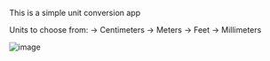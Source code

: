 This is a simple unit conversion app

Units to choose from:
  -> Centimeters
  -> Meters
  -> Feet
  -> Millimeters
  

![image](https://github.com/user-attachments/assets/c4565894-6fbf-4f05-822c-b14ae07f3949)
